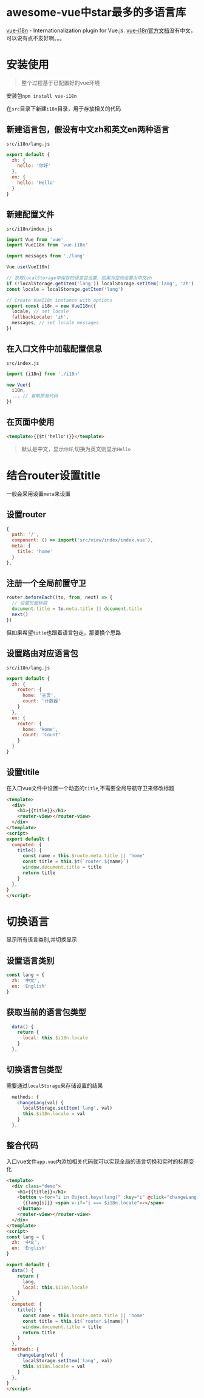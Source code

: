 # awesome-vue中star最多的多语言库

[vue-i18n](https://github.com/kazupon/vue-i18n) - Internationalization plugin for Vue.js.
[vue-i18n官方文档](http://kazupon.github.io/vue-i18n/en/)没有中文，可以说有点不友好啊。。。

# 安装使用
> 整个过程基于已配置好的vue环境

安装包`npm install vue-i18n`

在`src`目录下新建`i18n`目录，用于存放相关的代码

## 新建语言包，假设有中文zh和英文en两种语言

`src/i18n/lang.js`

```js
export default {
  zh: {
    hello: '你好'
  },
  en: {
    hello: 'Hello'
  }
}
```

## 新建配置文件

`src/i18n/index.js`

```js
import Vue from 'vue'
import VueI18n from 'vue-i18n'

import messages from './lang'

Vue.use(VueI18n)

// 获取localStorage中保存的语言包设置，如果为空则设置为中文zh
if (!localStorage.getItem('lang')) localStorage.setItem('lang', 'zh')
const locale = localStorage.getItem('lang')

// Create VueI18n instance with options
export const i18n = new VueI18n({
  locale, // set locale
  fallbackLocale: 'zh',
  messages, // set locale messages
})
```

## 在入口文件中加载配置信息

`src/index.js`
```js
import {i18n} from './i18n'

new Vue({
  i18n,
  ... // 省略原有代码
})
```

## 在页面中使用

```html
<template>{{$t('hello')}}</template>
```

> 默认是中文，显示`你好`,切换为英文则显示`Hello`

# 结合router设置title

一般会采用设置`meta`来设置

## 设置router
```js
{
  path: '/',
  component: () => import('src/view/index/index.vue'),
  meta: {
    title: 'home'
  }
},
```

## 注册一个全局前置守卫
```js
router.beforeEach((to, from, next) => {
  // 设置页面标题
  document.title = to.meta.title || document.title
  next()
})
```

但如果希望`title`也跟着语言包走，那要换个思路
## 设置路由对应语言包

`src/i18n/lang.js`
```js
export default {
  zh: {
    router: {
      home: '主页',
      count: '计数器'
    }
  },
  en: {
    router: {
      home: 'Home',
      count: 'Count'
    }
  }
}
```

## 设置titile
在入口vue文件中设置一个动态的`title`,不需要全局导航守卫来修改标题

```html
<template>
  <div>
    <h1>{{title}}</h1>
    <router-view></router-view>
  </div>
</template>
<script>
export default {
  computed: {
    title() {
      const name = this.$route.meta.title || 'home'
      const title = this.$t(`router.${name}`)
      window.document.title = title
      return title
    }
  },
}
</script>
```

# 切换语言
显示所有语言类别,并切换显示

## 设置语言类别
```js
const lang = {
  zh: '中文',
  en: 'English'
}
```

## 获取当前的语言包类型

```js
  data() {
    return {
      local: this.$i18n.locale
    }
  },
```
## 切换语言包类型

需要通过`localStorage`来存储设置的结果

```js
  methods: {
    changeLang(val) {
      localStorage.setItem('lang', val)
      this.$i18n.locale = val
    }
  },
```


## 整合代码
 入口vue文件`app.vue`内添加相关代码就可以实现全局的语言切换和实时的标题变化

```html
<template>
  <div class="demo">
    <h1>{{title}}</h1>
    <button v-for="i in Object.keys(lang)" :key="i" @click="changeLang(i)">
      {{lang[i]}} <span v-if="i === $i18n.locale">✓</span>
    </button>
    <router-view></router-view>
  </div>
</template>
<script>
const lang = {
  zh: '中文',
  en: 'English'
}

export default {
  data() {
    return {
      lang,
      local: this.$i18n.locale
    }
  },
  computed: {
    title() {
      const name = this.$route.meta.title || 'home'
      const title = this.$t(`router.${name}`)
      window.document.title = title
      return title
    }
  },
  methods: {
    changeLang(val) {
      localStorage.setItem('lang', val)
      this.$i18n.locale = val
    }
  },
}
</script>
```